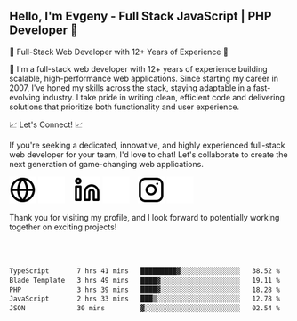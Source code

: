 ## Hello, I'm Evgeny - Full Stack JavaScript | PHP Developer 👋

🚀 Full-Stack Web Developer with 12+ Years of Experience 🚀

👋 I'm a full-stack web developer with 12+ years of experience building scalable, high-performance web applications. Since starting my career in 2007, I've honed my skills across the stack, staying adaptable in a fast-evolving industry. I take pride in writing clean, efficient code and delivering solutions that prioritize both functionality and user experience.

📈 Let's Connect! 📈

If you're seeking a dedicated, innovative, and highly experienced full-stack web developer for your team, I'd love to chat! Let's collaborate to create the next generation of game-changing web applications.

[![website](./img/globe-light.svg)](https://tradiry.com#gh-light-mode-only)
[![website](./img/globe-dark.svg)](https://tradiry.com#gh-dark-mode-only)
&nbsp;&nbsp;
[![website](./img/linkedin-light.svg)](https://www.linkedin.com/in/etulikov#gh-light-mode-only)
[![website](./img/linkedin-dark.svg)](https://www.linkedin.com/in/etulikov#gh-dark-mode-only)
&nbsp;&nbsp;
[![website](./img/instagram-light.svg)](https://www.instagram.com/evgenytulikov/#gh-light-mode-only)
[![website](./img/instagram-dark.svg)](https://www.instagram.com/evgenytulikov/#gh-dark-mode-only)

Thank you for visiting my profile, and I look forward to potentially working together on exciting projects!

<br />
<br />

<!--START_SECTION:waka-->

```txt
TypeScript       7 hrs 41 mins   █████████▓░░░░░░░░░░░░░░░   38.52 %
Blade Template   3 hrs 49 mins   ████▓░░░░░░░░░░░░░░░░░░░░   19.11 %
PHP              3 hrs 39 mins   ████▓░░░░░░░░░░░░░░░░░░░░   18.28 %
JavaScript       2 hrs 33 mins   ███▒░░░░░░░░░░░░░░░░░░░░░   12.78 %
JSON             30 mins         ▓░░░░░░░░░░░░░░░░░░░░░░░░   02.54 %
```

<!--END_SECTION:waka-->
